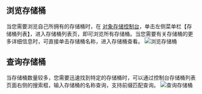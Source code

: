 ## 浏览存储桶
当您需要浏览自己所拥有的存储桶时，在 [对象存储控制台](http://console.tce.fsphere.cn/cos5)，单击左侧菜单栏【存储桶列表】，进入存储桶列表页，即可浏览所有存储桶。当您需要有关存储桶的更多详细信息时，可直接单击存储桶名称，进入存储桶查看。
![浏览存储桶](https://mc.qcloudimg.com/static/img/baa8757780889855b768bc2f40950b27/image.png)
## 查询存储桶
当存储桶数量较多，您需要迅速找到特定的存储桶时，可以通过控制台存储桶列表页面右侧的搜索框，输入存储桶的名称查询，支持前缀匹配查询。
![查询存储桶](https://mc.qcloudimg.com/static/img/6ff1042005ced0124f3f3482433507d5/image.png)
